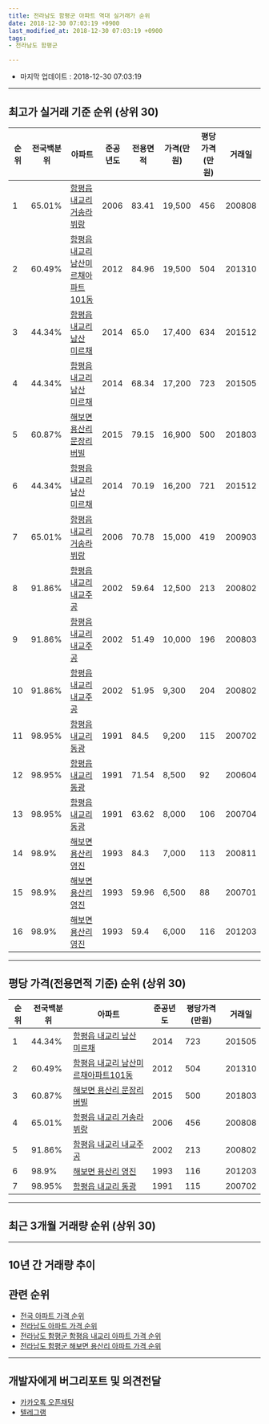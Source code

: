 ```yaml
---
title: 전라남도 함평군 아파트 역대 실거래가 순위
date: 2018-12-30 07:03:19 +0900
last_modified_at: 2018-12-30 07:03:19 +0900
tags:
- 전라남도 함평군

---
```


* 마지막 업데이트 : 2018-12-30 07:03:19

---

## 최고가 실거래 기준 순위 (상위 30)


|순위|전국백분위|아파트|준공년도|전용면적|가격(만원)|평당가격(만원)|거래일|
|---|---|---|---|---|---|---|---|
|1|65.01%|[함평읍 내교리 거송라뷔랑](https://search.naver.com/search.naver?query=%EC%A0%84%EB%9D%BC%EB%82%A8%EB%8F%84+%ED%95%A8%ED%8F%89%EA%B5%B0+%ED%95%A8%ED%8F%89%EC%9D%8D+%EB%82%B4%EA%B5%90%EB%A6%AC+%EA%B1%B0%EC%86%A1%EB%9D%BC%EB%B7%94%EB%9E%91)|2006|83.41|19,500|456|200808|
|2|60.49%|[함평읍 내교리 남산미르채아파트101동](https://search.naver.com/search.naver?query=%EC%A0%84%EB%9D%BC%EB%82%A8%EB%8F%84+%ED%95%A8%ED%8F%89%EA%B5%B0+%ED%95%A8%ED%8F%89%EC%9D%8D+%EB%82%B4%EA%B5%90%EB%A6%AC+%EB%82%A8%EC%82%B0%EB%AF%B8%EB%A5%B4%EC%B1%84%EC%95%84%ED%8C%8C%ED%8A%B8101%EB%8F%99)|2012|84.96|19,500|504|201310|
|3|44.34%|[함평읍 내교리 남산 미르채](https://search.naver.com/search.naver?query=%EC%A0%84%EB%9D%BC%EB%82%A8%EB%8F%84+%ED%95%A8%ED%8F%89%EA%B5%B0+%ED%95%A8%ED%8F%89%EC%9D%8D+%EB%82%B4%EA%B5%90%EB%A6%AC+%EB%82%A8%EC%82%B0+%EB%AF%B8%EB%A5%B4%EC%B1%84)|2014|65.0|17,400|634|201512|
|4|44.34%|[함평읍 내교리 남산 미르채](https://search.naver.com/search.naver?query=%EC%A0%84%EB%9D%BC%EB%82%A8%EB%8F%84+%ED%95%A8%ED%8F%89%EA%B5%B0+%ED%95%A8%ED%8F%89%EC%9D%8D+%EB%82%B4%EA%B5%90%EB%A6%AC+%EB%82%A8%EC%82%B0+%EB%AF%B8%EB%A5%B4%EC%B1%84)|2014|68.34|17,200|723|201505|
|5|60.87%|[해보면 용산리 문장리버빌](https://search.naver.com/search.naver?query=%EC%A0%84%EB%9D%BC%EB%82%A8%EB%8F%84+%ED%95%A8%ED%8F%89%EA%B5%B0+%ED%95%B4%EB%B3%B4%EB%A9%B4+%EC%9A%A9%EC%82%B0%EB%A6%AC+%EB%AC%B8%EC%9E%A5%EB%A6%AC%EB%B2%84%EB%B9%8C)|2015|79.15|16,900|500|201803|
|6|44.34%|[함평읍 내교리 남산 미르채](https://search.naver.com/search.naver?query=%EC%A0%84%EB%9D%BC%EB%82%A8%EB%8F%84+%ED%95%A8%ED%8F%89%EA%B5%B0+%ED%95%A8%ED%8F%89%EC%9D%8D+%EB%82%B4%EA%B5%90%EB%A6%AC+%EB%82%A8%EC%82%B0+%EB%AF%B8%EB%A5%B4%EC%B1%84)|2014|70.19|16,200|721|201512|
|7|65.01%|[함평읍 내교리 거송라뷔랑](https://search.naver.com/search.naver?query=%EC%A0%84%EB%9D%BC%EB%82%A8%EB%8F%84+%ED%95%A8%ED%8F%89%EA%B5%B0+%ED%95%A8%ED%8F%89%EC%9D%8D+%EB%82%B4%EA%B5%90%EB%A6%AC+%EA%B1%B0%EC%86%A1%EB%9D%BC%EB%B7%94%EB%9E%91)|2006|70.78|15,000|419|200903|
|8|91.86%|[함평읍 내교리 내교주공](https://search.naver.com/search.naver?query=%EC%A0%84%EB%9D%BC%EB%82%A8%EB%8F%84+%ED%95%A8%ED%8F%89%EA%B5%B0+%ED%95%A8%ED%8F%89%EC%9D%8D+%EB%82%B4%EA%B5%90%EB%A6%AC+%EB%82%B4%EA%B5%90%EC%A3%BC%EA%B3%B5)|2002|59.64|12,500|213|200802|
|9|91.86%|[함평읍 내교리 내교주공](https://search.naver.com/search.naver?query=%EC%A0%84%EB%9D%BC%EB%82%A8%EB%8F%84+%ED%95%A8%ED%8F%89%EA%B5%B0+%ED%95%A8%ED%8F%89%EC%9D%8D+%EB%82%B4%EA%B5%90%EB%A6%AC+%EB%82%B4%EA%B5%90%EC%A3%BC%EA%B3%B5)|2002|51.49|10,000|196|200803|
|10|91.86%|[함평읍 내교리 내교주공](https://search.naver.com/search.naver?query=%EC%A0%84%EB%9D%BC%EB%82%A8%EB%8F%84+%ED%95%A8%ED%8F%89%EA%B5%B0+%ED%95%A8%ED%8F%89%EC%9D%8D+%EB%82%B4%EA%B5%90%EB%A6%AC+%EB%82%B4%EA%B5%90%EC%A3%BC%EA%B3%B5)|2002|51.95|9,300|204|200802|
|11|98.95%|[함평읍 내교리 동광](https://search.naver.com/search.naver?query=%EC%A0%84%EB%9D%BC%EB%82%A8%EB%8F%84+%ED%95%A8%ED%8F%89%EA%B5%B0+%ED%95%A8%ED%8F%89%EC%9D%8D+%EB%82%B4%EA%B5%90%EB%A6%AC+%EB%8F%99%EA%B4%91)|1991|84.5|9,200|115|200702|
|12|98.95%|[함평읍 내교리 동광](https://search.naver.com/search.naver?query=%EC%A0%84%EB%9D%BC%EB%82%A8%EB%8F%84+%ED%95%A8%ED%8F%89%EA%B5%B0+%ED%95%A8%ED%8F%89%EC%9D%8D+%EB%82%B4%EA%B5%90%EB%A6%AC+%EB%8F%99%EA%B4%91)|1991|71.54|8,500|92|200604|
|13|98.95%|[함평읍 내교리 동광](https://search.naver.com/search.naver?query=%EC%A0%84%EB%9D%BC%EB%82%A8%EB%8F%84+%ED%95%A8%ED%8F%89%EA%B5%B0+%ED%95%A8%ED%8F%89%EC%9D%8D+%EB%82%B4%EA%B5%90%EB%A6%AC+%EB%8F%99%EA%B4%91)|1991|63.62|8,000|106|200704|
|14|98.9%|[해보면 용산리 영진](https://search.naver.com/search.naver?query=%EC%A0%84%EB%9D%BC%EB%82%A8%EB%8F%84+%ED%95%A8%ED%8F%89%EA%B5%B0+%ED%95%B4%EB%B3%B4%EB%A9%B4+%EC%9A%A9%EC%82%B0%EB%A6%AC+%EC%98%81%EC%A7%84)|1993|84.3|7,000|113|200811|
|15|98.9%|[해보면 용산리 영진](https://search.naver.com/search.naver?query=%EC%A0%84%EB%9D%BC%EB%82%A8%EB%8F%84+%ED%95%A8%ED%8F%89%EA%B5%B0+%ED%95%B4%EB%B3%B4%EB%A9%B4+%EC%9A%A9%EC%82%B0%EB%A6%AC+%EC%98%81%EC%A7%84)|1993|59.96|6,500|88|200701|
|16|98.9%|[해보면 용산리 영진](https://search.naver.com/search.naver?query=%EC%A0%84%EB%9D%BC%EB%82%A8%EB%8F%84+%ED%95%A8%ED%8F%89%EA%B5%B0+%ED%95%B4%EB%B3%B4%EB%A9%B4+%EC%9A%A9%EC%82%B0%EB%A6%AC+%EC%98%81%EC%A7%84)|1993|59.4|6,000|116|201203|


---

## 평당 가격(전용면적 기준) 순위 (상위 30)


|순위|전국백분위|아파트|준공년도|평당가격(만원)|거래일|
|---|---|---|---|---|---|
|1|44.34%|[함평읍 내교리 남산 미르채](https://search.naver.com/search.naver?query=%EC%A0%84%EB%9D%BC%EB%82%A8%EB%8F%84+%ED%95%A8%ED%8F%89%EA%B5%B0+%ED%95%A8%ED%8F%89%EC%9D%8D+%EB%82%B4%EA%B5%90%EB%A6%AC+%EB%82%A8%EC%82%B0+%EB%AF%B8%EB%A5%B4%EC%B1%84)|2014|723|201505|
|2|60.49%|[함평읍 내교리 남산미르채아파트101동](https://search.naver.com/search.naver?query=%EC%A0%84%EB%9D%BC%EB%82%A8%EB%8F%84+%ED%95%A8%ED%8F%89%EA%B5%B0+%ED%95%A8%ED%8F%89%EC%9D%8D+%EB%82%B4%EA%B5%90%EB%A6%AC+%EB%82%A8%EC%82%B0%EB%AF%B8%EB%A5%B4%EC%B1%84%EC%95%84%ED%8C%8C%ED%8A%B8101%EB%8F%99)|2012|504|201310|
|3|60.87%|[해보면 용산리 문장리버빌](https://search.naver.com/search.naver?query=%EC%A0%84%EB%9D%BC%EB%82%A8%EB%8F%84+%ED%95%A8%ED%8F%89%EA%B5%B0+%ED%95%B4%EB%B3%B4%EB%A9%B4+%EC%9A%A9%EC%82%B0%EB%A6%AC+%EB%AC%B8%EC%9E%A5%EB%A6%AC%EB%B2%84%EB%B9%8C)|2015|500|201803|
|4|65.01%|[함평읍 내교리 거송라뷔랑](https://search.naver.com/search.naver?query=%EC%A0%84%EB%9D%BC%EB%82%A8%EB%8F%84+%ED%95%A8%ED%8F%89%EA%B5%B0+%ED%95%A8%ED%8F%89%EC%9D%8D+%EB%82%B4%EA%B5%90%EB%A6%AC+%EA%B1%B0%EC%86%A1%EB%9D%BC%EB%B7%94%EB%9E%91)|2006|456|200808|
|5|91.86%|[함평읍 내교리 내교주공](https://search.naver.com/search.naver?query=%EC%A0%84%EB%9D%BC%EB%82%A8%EB%8F%84+%ED%95%A8%ED%8F%89%EA%B5%B0+%ED%95%A8%ED%8F%89%EC%9D%8D+%EB%82%B4%EA%B5%90%EB%A6%AC+%EB%82%B4%EA%B5%90%EC%A3%BC%EA%B3%B5)|2002|213|200802|
|6|98.9%|[해보면 용산리 영진](https://search.naver.com/search.naver?query=%EC%A0%84%EB%9D%BC%EB%82%A8%EB%8F%84+%ED%95%A8%ED%8F%89%EA%B5%B0+%ED%95%B4%EB%B3%B4%EB%A9%B4+%EC%9A%A9%EC%82%B0%EB%A6%AC+%EC%98%81%EC%A7%84)|1993|116|201203|
|7|98.95%|[함평읍 내교리 동광](https://search.naver.com/search.naver?query=%EC%A0%84%EB%9D%BC%EB%82%A8%EB%8F%84+%ED%95%A8%ED%8F%89%EA%B5%B0+%ED%95%A8%ED%8F%89%EC%9D%8D+%EB%82%B4%EA%B5%90%EB%A6%AC+%EB%8F%99%EA%B4%91)|1991|115|200702|


---

## 최근 3개월 거래량 순위 (상위 30)


<div style="width:100%;">
    <canvas id="deal_count_ranking" height="250"></canvas>
</div>


<script>
new Chart(document.getElementById("deal_count_ranking"), {
    type: 'horizontalBar',
    data: {
        labels: ['함평읍 내교리 내교주공', '함평읍 내교리 남산 미르채', '해보면 용산리 문장리버빌'],
        datasets: [{
            label: '실거래 수',
            data: [5, 4, 1],
            borderColor: "rgba(255, 0, 128, 1)",
            backgroundColor: "rgba(255, 0, 128, 0.5)",
            fill: false,
        }]
    },
    options: {
        responsive: true,
        title: {
            display: true,
            text: '최근 3개월 거래량 순위'
        },
        tooltips: {
            mode: 'index',
            intersect: false,
            callbacks: {
                title: function(tooltipItems, data) {
                    return "실거래 수:";
                },
                label: function(tooltipItem, data) {
                    return data.labels[tooltipItem.index] + ": " + tooltipItem.xLabel;
                }
            }
        },
        hover: {
            mode: 'nearest',
            intersect: true
        },
        scales: {
            xAxes: [{
                display: true,
                scaleLabel: {
                    display: true,
                    labelString: '실거래 수'
                },
                ticks: {
                    suggestedMin: 0,
                }
            }],
            yAxes: [{
                display: true,
                ticks: {
                    autoSkip: false,
                    callback: function(value, index, values) {
                        if (value.length > 15)
                            return value.substr(0, 13) + "...";
                        else
                            return value;
                    }
                },
                scaleLabel: {
                    display: false,
                }
            }]
        }
    }
});

</script>


---

## 10년 간 거래량 추이


<div style="width:100%;">
    <canvas id="deal_progress" height="250"></canvas>
</div>

<script>
new Chart(document.getElementById("deal_progress"), {
    type: 'line',
    data: {
        labels: ['200812','200901','200902','200903','200904','200905','200906','200907','200908','200909','200910','200911','200912','201001','201002','201003','201004','201005','201006','201007','201008','201009','201010','201011','201012','201101','201102','201103','201104','201105','201106','201107','201108','201109','201110','201111','201112','201201','201202','201203','201204','201205','201206','201207','201208','201209','201210','201211','201212','201301','201302','201303','201304','201305','201306','201307','201308','201309','201310','201311','201312','201401','201402','201403','201404','201405','201406','201407','201408','201409','201410','201411','201412','201501','201502','201503','201504','201505','201506','201507','201508','201509','201510','201511','201512','201601','201602','201603','201604','201605','201606','201607','201608','201609','201610','201611','201612','201701','201702','201703','201704','201705','201706','201707','201708','201709','201710','201711','201712','201801','201802','201803','201804','201805','201806','201807','201808','201809','201810','201811','201812'],
        datasets: [{
            label: '실거래 수',
            pointRadius: 1,
            data: [2, 3, 3, 5, 1, 2, 5, 11, 8, 2, 3, 4, 0, 5, 4, 7, 2, 5, 1, 4, 5, 0, 2, 2, 5, 2, 5, 5, 3, 2, 2, 3, 2, 2, 1, 2, 5, 1, 3, 4, 3, 0, 5, 3, 2, 2, 6, 7, 9, 3, 5, 7, 9, 4, 10, 1, 3, 4, 6, 3, 4, 2, 3, 2, 2, 3, 0, 3, 5, 6, 9, 4, 3, 7, 5, 4, 5, 4, 2, 5, 5, 1, 4, 3, 6, 1, 3, 6, 1, 2, 4, 5, 3, 2, 6, 4, 2, 5, 6, 5, 10, 3, 2, 5, 6, 1, 2, 4, 4, 3, 3, 6, 2, 6, 3, 2, 5, 2, 6, 3, 1],
            borderColor: "rgba(255, 201, 14, 1)",
            backgroundColor: "rgba(255, 201, 14, 0.5)",
            fill: true,
        }]
    },
    options: {
        responsive: true,
        title: {
            display: true,
            text: '10년간 거래량 추이'
        },
        tooltips: {
            mode: 'index',
            intersect: false,
        },
        hover: {
            mode: 'nearest',
            intersect: true
        },
        scales: {
            xAxes: [{
                display: true,
                scaleLabel: {
                    display: true,
                    labelString: '년/월'
                }
            }],
            yAxes: [{
                display: true,
                ticks: {
                    suggestedMin: 0,
                },
                scaleLabel: {
                    display: true,
                    labelString: '실거래 수'
                }
            }]
        }
    }
});

</script>


## 관련 순위

- [전국 아파트 가격 순위](https://inasie.github.io/apt-ranking/전국)
- [전라남도 아파트 가격 순위](https://inasie.github.io/apt-ranking/전라남도)
- [전라남도 함평군 함평읍 내교리 아파트 가격 순위](https://inasie.github.io/apt-ranking/전라남도-함평군-함평읍-내교리)
- [전라남도 함평군 해보면 용산리 아파트 가격 순위](https://inasie.github.io/apt-ranking/전라남도-함평군-해보면-용산리)


---

## 개발자에게 버그리포트 및 의견전달

- [카카오톡 오픈채팅](https://open.kakao.com/o/gLJUAP4)
- [텔레그램](https://t.me/inasie)

